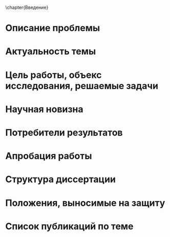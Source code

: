 \chapter{Введение}

# Описание проблемы

# Актуальность темы

# Цель работы, объекс исследования, решаемые задачи

# Научная новизна

# Потребители результатов 

# Апробация работы

# Структура диссертации

# Положения, выносимые на защиту

# Список публикаций по теме
